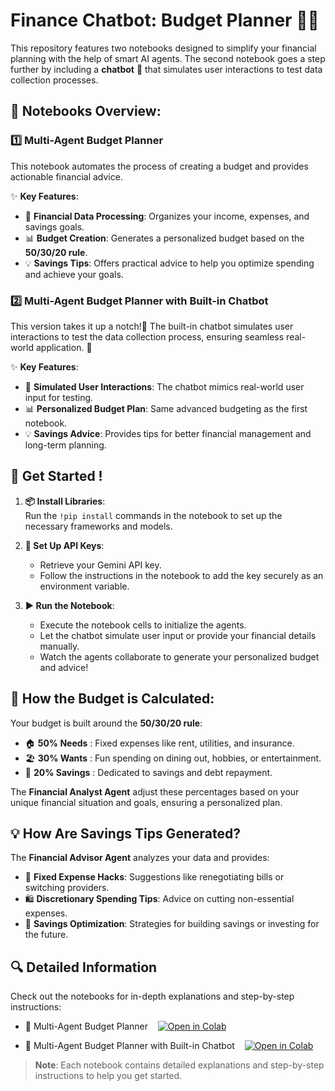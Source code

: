 # **Finance Chatbot: Budget Planner** 💬💵

This repository features two notebooks designed to simplify your financial planning with the help of smart AI agents. The second notebook goes a step further by including a **chatbot** 🤖 that simulates user interactions to test data collection processes.


## 📂 Notebooks Overview:

### 1️⃣ **Multi-Agent Budget Planner**  
This notebook automates the process of creating a budget and provides actionable financial advice. 

✨ **Key Features**:  
- 🧾 **Financial Data Processing**: Organizes your income, expenses, and savings goals.  
- 📊 **Budget Creation**: Generates a personalized budget based on the **50/30/20 rule**.  
- 💡 **Savings Tips**: Offers practical advice to help you optimize spending and achieve your goals.  

### 2️⃣ **Multi-Agent Budget Planner with Built-in Chatbot**  
This version takes it up a notch!💬 The built-in chatbot simulates user interactions to test the data collection process, ensuring seamless real-world application. 🌟  

✨ **Key Features**:  
- 🤖 **Simulated User Interactions**: The chatbot mimics real-world user input for testing.  
- 📊 **Personalized Budget Plan**: Same advanced budgeting as the first notebook.  
- 💡 **Savings Advice**: Provides tips for better financial management and long-term planning.  


## 🚀 **Get Started !**

1. **📦 Install Libraries**:  
   Run the `!pip install` commands in the notebook to set up the necessary frameworks and models.  

2. **🔑 Set Up API Keys**:  
   - Retrieve your Gemini API key.  
   - Follow the instructions in the notebook to add the key securely as an environment variable.  

3. **▶️ Run the Notebook**:  
   - Execute the notebook cells to initialize the agents.  
   - Let the chatbot simulate user input or provide your financial details manually. 
   - Watch the agents collaborate to generate your personalized budget and advice!


## 🧮 How the Budget is Calculated:
Your budget is built around the **50/30/20 rule**:  
- 🏠 **50% Needs** : Fixed expenses like rent, utilities, and insurance.  
- 🏖️ **30% Wants** : Fun spending on dining out, hobbies, or entertainment.  
- 🐖 **20% Savings** : Dedicated to savings and debt repayment.  

The **Financial Analyst Agent** adjust these percentages based on your unique financial situation and goals, ensuring a personalized plan.  


## 💡 **How Are Savings Tips Generated?**  
The **Financial Advisor Agent** analyzes your data and provides:  
- 💸 **Fixed Expense Hacks**: Suggestions like renegotiating bills or switching providers.  
- 🛍️ **Discretionary Spending Tips**: Advice on cutting non-essential expenses.  
- 🏦 **Savings Optimization**: Strategies for building savings or investing for the future.  


## 🔍 **Detailed Information**  
Check out the notebooks for in-depth explanations and step-by-step instructions: 
- 📒 Multi-Agent Budget Planner &nbsp;&nbsp;
  [![Open in Colab](https://colab.research.google.com/assets/colab-badge.svg)](https://colab.research.google.com/drive/1LS4EKO0G8M7bMHqhXKd4R_IkEubBOOUk?authuser=1)

- 💬 Multi-Agent Budget Planner with Built-in Chatbot &nbsp;&nbsp;
  [![Open in Colab](https://colab.research.google.com/assets/colab-badge.svg)](https://colab.research.google.com/drive/1Pw1NIj8AzjlUmy0hVL2nSR1VidMy-MG_?authuser=1#scrollTo=UzSZdG1cYkwh)

> **Note**: Each notebook contains detailed explanations and step-by-step instructions to help you get started.


